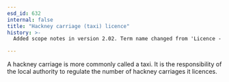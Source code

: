 ```yaml
---
esd_id: 632
internal: false
title: "Hackney carriage (taxi) licence"
history: >-
  Added scope notes in version 2.02. Term name changed from 'Licence - hackney carriage (taxi)' to 'Licences - hackney carriages (taxis)' in version 3.00. Name changed to 'Hackney carriage (taxi) licence' in version 4.00.

---
```


A hackney carriage is more commonly called a taxi. It is the responsibility of the local authority to regulate the number of hackney carriages it licences.

